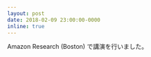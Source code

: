 ```yaml
---
layout: post
date: 2018-02-09 23:00:00-0000
inline: true
---
```


Amazon Research (Boston) で講演を行いました。

